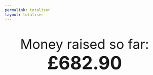 ```yaml
---
permalink: totaliser
layout: totaliser
---
```

<div style='text-align:center;font-size:300%;padding-top:30px'>Money raised so far:</div>
<div style='font-weight:bold;text-align:center;font-size:400%'>£682.90</div>
